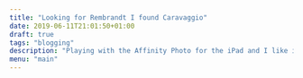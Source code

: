 ```yaml
---
title: "Looking for Rembrandt I found Caravaggio"
date: 2019-06-11T21:01:50+01:00
draft: true
tags: "blogging"
description: "Playing with the Affinity Photo for the iPad and I like it. Honestly, for my photography hobby the iPad is all I need."
menu: "main"
---
```

<img sizes="(max-width: 2053px) 100vw, 2053px" srcset="/es/photo/caravaggio/caravaggio_bv7rsi_c_scale,w_300.jpg 300w, /es/photo/caravaggio/caravaggio_bv7rsi_c_scale,w_675.jpg 675w, /es/photo/caravaggio/caravaggio_bv7rsi_c_scale,w_950.jpg 950w, /es/photo/caravaggio/caravaggio_bv7rsi_c_scale,w_1166.jpg 1166w, /es/photo/caravaggio/caravaggio_bv7rsi_c_scale,w_1357.jpg 1357w, /es/photo/caravaggio/caravaggio_bv7rsi_c_scale,w_1534.jpg 1534w, /es/photo/caravaggio/caravaggio_bv7rsi_c_scale,w_1695.jpg 1695w, /es/photo/caravaggio/caravaggio_bv7rsi_c_scale,w_1844.jpg 1844w, /es/photo/caravaggio/caravaggio_bv7rsi_c_scale,w_1991.jpg 1991w, /es/photo/caravaggio/caravaggio_bv7rsi_c_scale,w_2053.jpg 2053w" src="/es/photo/caravaggio/caravaggio_bv7rsi_c_scale,w_2053.jpg" alt="">